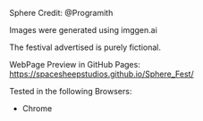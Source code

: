 Sphere Credit: @Programith

Images were generated using imggen.ai

The festival advertised is purely fictional.

WebPage Preview in GitHub Pages:
https://spacesheepstudios.github.io/Sphere_Fest/

Tested in the following Browsers:
- Chrome
